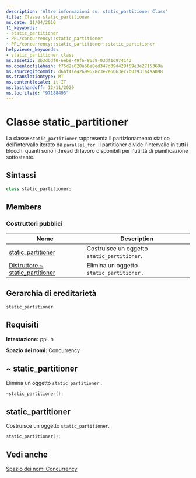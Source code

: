 ```yaml
---
description: 'Altre informazioni su: static_partitioner Class'
title: Classe static_partitioner
ms.date: 11/04/2016
f1_keywords:
- static_partitioner
- PPL/concurrency::static_partitioner
- PPL/concurrency::static_partitioner::static_partitioner
helpviewer_keywords:
- static_partitioner class
ms.assetid: 2b3dbdf0-6eb9-49f6-8639-03df1d974143
ms.openlocfilehash: f75d2e620a66e0ed347d39d429f59e3e2715369a
ms.sourcegitcommit: d6af41e42699628c3e2e6063ec7b03931a49a098
ms.translationtype: MT
ms.contentlocale: it-IT
ms.lasthandoff: 12/11/2020
ms.locfileid: "97188495"
---
```

# <a name="static_partitioner-class"></a>Classe static_partitioner

La classe `static_partitioner` rappresenta il partizionamento statico dell'intervallo iterato da `parallel_for`. Il partitioner divide l'intervallo in tutti i blocchi quanti sono i thread di lavoro disponibili per l'utilità di pianificazione sottostante.

## <a name="syntax"></a>Sintassi

```cpp
class static_partitioner;
```

## <a name="members"></a>Members

### <a name="public-constructors"></a>Costruttori pubblici

|Nome|Description|
|----------|-----------------|
|[static_partitioner](#ctor)|Costruisce un oggetto `static_partitioner`.|
|[Distruttore ~ static_partitioner](#dtor)|Elimina un oggetto `static_partitioner` .|

## <a name="inheritance-hierarchy"></a>Gerarchia di ereditarietà

`static_partitioner`

## <a name="requirements"></a>Requisiti

**Intestazione:** ppl. h

**Spazio dei nomi:** Concurrency

## <a name="static_partitioner"></a><a name="dtor"></a> ~ static_partitioner

Elimina un oggetto `static_partitioner` .

```cpp
~static_partitioner();
```

## <a name="static_partitioner"></a><a name="ctor"></a> static_partitioner

Costruisce un oggetto `static_partitioner`.

```cpp
static_partitioner();
```

## <a name="see-also"></a>Vedi anche

[Spazio dei nomi Concurrency](concurrency-namespace.md)
